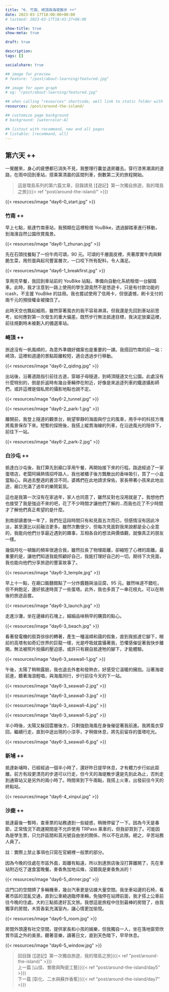 ```yaml
---
title: "6. 竹南、崎頂與海堤散步 ++"
date: 2023-03-17T18:00:00+08:00
# lastmod: 2023-03-17T18:43:27+08:00

show-title: true
show-meta: true

draft: true

description:
tags: []

socialshare: true

## image for preview
# feature: "/post/about-learning/featured.jpg"

## image for open graph
# og: "/post/about-learning/featured.jpg"

## when calling "resources" shortcode, well link to static folder with this path 
resources: /post/around-the-island/

## customize page background
# background: [watercolor-A] 

## listout with recommand, new and all pages
# listable: [recommand, all]
---
```


<!-- &nbsp; -->

<!-- [text]({ ref "relpath" })。 -->

## 第六天 ++

一覺醒來，身心的疲憊都已消失不見，我整理行囊並退房離去。穿行漆黑潮濕的道路，在雨中回到車站，搭乘第清晨的區間列車，倒數第二天的旅程開始。

<!--more-->

> 這是環島系列的第六篇文章，目錄請見 [【遊記】第一次獨自旅遊，我的環島之旅]({{< ref "post/around-the-island/" >}})

{{< resources/image "day6-0_start.jpg"  >}}

### 竹南 ++

早上七點，抵達竹南車站，我預期在這裡租借 YouBike，透過腳踏車進行移動，到海濱自然公園欣賞風景。

{{< resources/image "day6-1_zhunan.jpg"  >}}

先在石頭找餐點了一份牛肉可頌，90 元。可頌的千層面皮裡，夾著厚實牛肉與鮮脆生菜，用煎蛋與起司豐富層次，一口咬下所有配料，令人滿足。

{{< resources/image "day6-1_breakfirst.jpg"  >}}

享用完早餐，我回到車站前的 YouBike 站點，準備向自動化系統租借一台腳踏車。此時，我才注意到一路上使用的學生證竟然不是悠遊卡，只是有付款功能的 icash，不支援 YouBike 的註冊。我也嘗試使用了信用卡，但很遺憾，刷卡支付的兩千元的預授權金被擋住了。

此時天空也飄起細雨，雖然穿著風衣的我不容易淋濕，但我還是先回到車站前思考，如何應對第一次發生的重大偏差。既然步行無法抵達目標，我決定放棄這裡，前往規劃時未被劃入的備選車站。

### 崎頂 ++

旅途沒有一帆風順的，為意外準備好備案也是重要的一課。我搭回竹南的前一站：崎頂，這裡和週邊的景點距離較短，適合透過步行移動。

{{< resources/image "day6-2_qiding.jpg"  >}}

出站後，沿著道路指引前往古道，穿越子母隧道，到崎頂隧道文化公園。此處沒有什麼特別的，倒是折返時有幾台車輛停在附近，好像是來追逐列車的鐵道攝影師們，或許這裡是個私房的攝影地點也說不定。

{{< resources/image "day6-2_tunnel.jpg"  >}}

{{< resources/image "day6-2_park-1.jpg"  >}}

離開前，我登上隧道的觀景台，眺望寧靜的海面與佇立的風車，用手中的科技方塊將風景保存下來。短暫的探險後，我搭上縱貫海線的列車，在沿途風光的陪伴下，前往下一站。

{{< resources/image "day6-2_park-2.jpg"  >}}

### 白沙屯 ++

抵達白沙屯後，我打算先到廟口享用午餐，再開始接下來的行程。路途經過了一家蛋塔店，老闆阿姨熱情招呼路人，我也被櫃子後方飄散出的香味吸引，買了一小盒當點心。與過去整週的蒼涼不同，婆媽們在此地請求保佑，家長帶著小孩來此地出遊，廟口充滿了過年的樂鬧氣氛。

這也是我第一次沒有在家過年，家人也同意了，雖然反對也沒用就是了。我想他們也接受了我是強迫不來的吧，花了不少時間才讓他們了解的...而我也花了不少時間才了解他們真正希望的是什麼。

到南部讀書快一年了，我們在這段時間只有和見面五次而已，但感情沒有因此冷淡，甚至還比以前融洽更多。雖然次數很少，但每次見面對我來說都是全心全意的，我能向他們分享最近遇到的趣事，互相各自的想法與價值觀，就像真正的朋友一樣。

幾個月吃一頓飯的頻率很適合我，雖然拉長了物理距離，卻縮短了心裡的距離。最重要的是，讓他們知道我能照顧好自己，我能打理好自己的一切。期待下次見面，我也能向他們分享旅遊的豐富故事了。

{{< resources/image "day6-3_temple.jpg"  >}}

早上十一點，在廟口飯麵館點了一分炸醬麵與油豆腐，95 元。雖然味道不錯吃，但不夠飽足，還好抵達時買了一些蛋塔。此外，我也多買了一串花枝丸，可以在稍後的旅途品嘗。

{{< resources/image "day6-3_launch.jpg"  >}}

走進沙灘，坐在邊緣的石塊上，細細品味稍早的購買的點心。

{{< resources/image "day6-3_beach.jpg"  >}}

看著發電機的扇頁徐徐的轉著，產生一種溫順和藹的假象，直到我抵達它腳下，眼前的高塔有如奇幻世界的巨龍一樣，光是呼吸就震懾著我，恐懼感催促著我快步離開。無法被照片拍攝的壓迫感，或許只有親自抵達牠的腳下，才能體驗。

{{< resources/image "day6-3_seawall-1.jpg"  >}}

午後，太陽了稍稍露臉，我也退去外套和發熱衣，好感受它溫暖的擁抱。沿著海堤前進，聽著海浪輕唱，與海風同行，步行前往今天的下一站。

{{< resources/image "day6-3_seawall-2.jpg"  >}}

{{< resources/image "day6-3_seawall-3.jpg"  >}}

{{< resources/image "day6-3_seawall-4.jpg"  >}}

{{< resources/image "day6-3_seawall-5.jpg"  >}}

半小時後，太陽又躲回雲層後方，只剩強勁海風在身後催促著我前進。我將風衣穿回，繼續行走，直到中途出現的小涼亭，才稍做休息，將先前留存的蛋塔吃光。

{{< resources/image "day6-3_seawall-6.jpg"  >}}

### 新埔 ++

抵達新埔時，已經經過一個半小時了，還好昨日提早休息，才有體力步行如此距離。前方有段更漂亮的步道可以行走，但今天的海堤散步還是先到此為止，否則走到通霄站又是另外的兩小時了。時間來到下午兩點，我搭上火車，出發前往今天的終點站。

{{< resources/image "day6-4_xinpul.jpg"  >}}

### 沙鹿 ++

抵達最後一暫時，查車票的站務遇到一些疑惑，稍微停留了一下。因為今天是春節，正常情況下疏運期間是不允許使用 TRPass 乘車的，但我卻買到了。可能因為是學生票，只允許區間和莒光號自由坐的關係，所以不在此限。總之，辛苦站務人員了。

<p><c>
註：實際上禁止事項也只寫在官網裡一般票的部分。
</p></c>

因為今晚的住處在市區外面，距離有點遠，所以到達旅店後沒打算離開了，先在車站附近吃了速食當晚餐。麥香魚加地瓜條，沒錯我是麥香魚派的！

{{< resources/image "day6-5_dinner.jpg"  >}}

店門口的空間擠了多輛機車，幾台汽車更是佔據大量空間。我坐車站邊的石椅，看著市區的混亂交通，直到公車繞過臨停車輛，免強停在站牌前面，我才搭上公車前往今晚的住處。大約三點抵達好瓦文旅。我想這是旅程中住到最棒的房間了，由我獨享的房間，木質香氣充滿室內，讓心情更加愉悅。

{{< resources/image "day6-5_room.jpg"  >}}

房間外頭還有社交空間，提供家長和小孩的娛樂，但我獨自一人，坐在落地窗旁欣賞市區之外的美景。聽著音樂，讀著日文，直到天色暗下，早早休息。

{{< resources/image "day6-5_window.jpg"  >}}

> 回目錄 [【遊記】第一次獨自旅遊，我的環島之旅]({{< ref "post/around-the-island/" >}})  
> 上一篇 [山佳、鶯歌與陶瓷工藝]({{< ref "post/around-the-island/day5" >}})  
> 下一篇 [彰化、二水與蘇炸香蕉]({{< ref "post/around-the-island/day7" >}})  